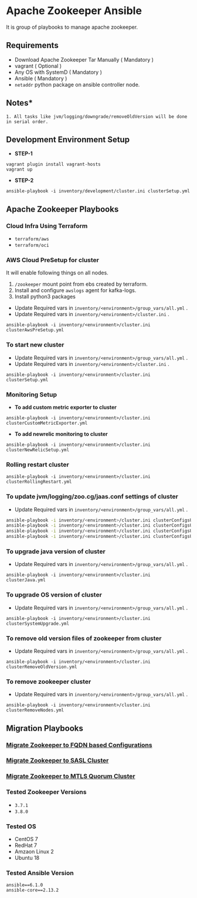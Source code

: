 # Apache Zookeeper Ansible

It is group of playbooks to manage apache zookeeper.

## **Requirements**
* Download Apache Zookeeper Tar Manually ( Mandatory )
* vagrant ( Optional )
* Any OS with SystemD ( Mandatory )
* Ansible ( Mandatory )
* `netaddr` python package on ansible controller node.

## **Notes***
```
1. All tasks like jvm/logging/downgrade/removeOldVersion will be done in serial order.
```

## **Development Environment Setup**
* **STEP-1**
```
vagrant plugin install vagrant-hosts
vagrant up
```

* **STEP-2**
```
ansible-playbook -i inventory/development/cluster.ini clusterSetup.yml
```

## **Apache Zookeeper Playbooks**

### **Cloud Infra Using Terraform**

* `terraform/aws`
* `terraform/oci`

### **AWS Cloud PreSetup for cluster**
It will enable following things on all nodes.

1. `/zookeeper` mount point from ebs created by terraform.
2. Install and configure `awslogs` agent for kafka-logs.
3. Install python3 packages

* Update Required vars in ```inventory/<environment>/group_vars/all.yml``` .
* Update Required vars in ```inventory/<environment>/cluster.ini``` .

```ansible-playbook -i inventory/<environment>/cluster.ini clusterAwsPreSetup.yml```

### **To start new cluster**
* Update Required vars in ```inventory/<environment>/group_vars/all.yml``` .
* Update Required vars in ```inventory/<environment>/cluster.ini``` .

```ansible-playbook -i inventory/<environment>/cluster.ini clusterSetup.yml```

### **Monitoring Setup**
* **To add custom metric exporter to cluster**

```ansible-playbook -i inventory/<environment>/cluster.ini clusterCustomMetricExporter.yml```

* **To add newrelic monitoring to cluster**

```ansible-playbook -i inventory/<environment>/cluster.ini clusterNewRelicSetup.yml```

### **Rolling restart cluster**

```ansible-playbook -i inventory/<environment>/cluster.ini clusterRollingRestart.yml```

### **To update jvm/logging/zoo.cg/jaas.conf settings of cluster**
* Update Required vars in ```inventory/<environment>/group_vars/all.yml``` .
```bash
ansible-playbook -i inventory/<environment>/cluster.ini clusterConfigsUpdate.yml -e zookeeperConfigFile=zoo.cfg
ansible-playbook -i inventory/<environment>/cluster.ini clusterConfigsUpdate.yml -e zookeeperConfigFile=java.env
ansible-playbook -i inventory/<environment>/cluster.ini clusterConfigsUpdate.yml -e zookeeperConfigFile=jaas.conf
ansible-playbook -i inventory/<environment>/cluster.ini clusterConfigsUpdate.yml -e zookeeperConfigFile=log4j.properties
```

### **To upgrade java version of cluster**
* Update Required vars in ```inventory/<environment>/group_vars/all.yml``` .

```ansible-playbook -i inventory/<environment>/cluster.ini clusterJava.yml```

### **To upgrade OS version of cluster**
* Update Required vars in ```inventory/<environment>/group_vars/all.yml``` .

```ansible-playbook -i inventory/<environment>/cluster.ini clusterSystemUpgrade.yml```

### **To remove old version files of zookeeper from cluster**
* Update Required vars in ```inventory/<environment>/group_vars/all.yml``` .

```ansible-playbook -i inventory/<environment>/cluster.ini clusterRemoveOldVersion.yml```

### **To remove zookeeper cluster**
* Update Required vars in ```inventory/<environment>/group_vars/all.yml``` .

```ansible-playbook -i inventory/<environment>/cluster.ini clusterRemoveNodes.yml```

## **Migration Playbooks**
### [Migrate Zookeeper to FQDN based Configurations](./docs/migrate-to-fqdn-based-configs.md)
### [Migrate Zookeeper to SASL Cluster](./docs/migrate-to-sasl.md)
### [Migrate Zookeeper to MTLS Quorum Cluster](./docs/migrate-to-mtls.md)

### **Tested Zookeeper Versions**
* `3.7.1`
* `3.8.0`

### **Tested OS**
* CentOS 7
* RedHat 7
* Amzaon Linux 2
* Ubuntu 18

### **Tested Ansible Version**
```
ansible==6.1.0
ansible-core==2.13.2
```
